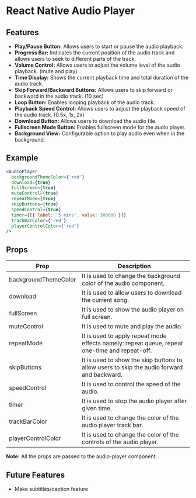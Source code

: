 # React Native Audio Player

## Features

- **Play/Pause Button:** Allows users to start or pause the audio playback.
- **Progress Bar:** Indicates the current position of the audio track and allows users to seek to different parts of the track.
- **Volume Control:** Allows users to adjust the volume level of the audio playback. (mute and play)
- **Time Display:** Shows the current playback time and total duration of the audio track.
- **Skip Forward/Backward Buttons:** Allows users to skip forward or backward in the audio track. (10 sec)
- **Loop Button:** Enables looping playback of the audio track.
- **Playback Speed Control:** Allows users to adjust the playback speed of the audio track. (0.5x, 1x, 2x)
- **Download Button:** Allows users to download the audio file.
- **Fullscreen Mode Button:** Enables fullscreen mode for the audio player.
- **Background View:** Configurable option to play audio even when in the background.

## Example

```jsx
<AudioPlayer
  backgroundThemeColor={'red'}
  download={true}
  fullScreen={true}
  muteControl={true}
  repeatMode={true}
  skipButtons={true}
  speedControl={true}
  timer={[{ label: '5 mins', value: 300000 }]}
  trackBarColor={'red'}
  playerControlColor={'red'}
/>
```

## Props

| Prop                 | Description                                                                                   |
| -------------------- | --------------------------------------------------------------------------------------------- |
| backgroundThemeColor | It is used to change the background color of the audio component.                             |
| download             | It is used to allow users to download the current song.                                       |
| fullScreen           | It is used to show the audio player on full screen.                                           |
| muteControl          | It is used to mute and play the audio.                                                        |
| repeatMode           | It is used to apply repeat mode effects namely: repeat queue, repeat one-time and repeat-off. |
| skipButtons          | It is used to show the skip buttons to allow users to skip the audio forward and backward.    |
| speedControl         | It is used to control the speed of the audio.                                                 |
| timer                | It is used to stop the audio player after given time.                                         |
| trackBarColor        | It is used to change the color of the audio player track bar.                                 |
| playerControlColor   | It is used to change the color of the controls of the audio player.                           |

**Note:** All the props are passed to the audio-player component.

## Future Features

- Make subtitles/caption feature
